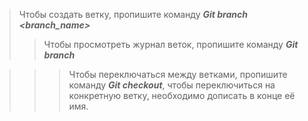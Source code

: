 >Чтобы создать ветку, пропишите команду ***Git branch <branch_name>***
>>Чтобы просмотреть журнал веток, пропишите команду ***Git branch***

>>> Чтобы переключаться между ветками, пропишите команду ***Git checkout***, чтобы переключиться на конкретную ветку, необходимо дописать в конце её имя.
